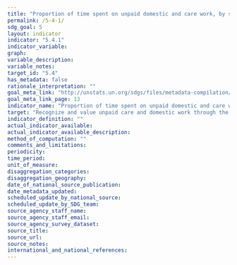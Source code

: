 ```yaml
---
title: "Proportion of time spent on unpaid domestic and care work, by sex, age and location"
permalink: /5-4-1/
sdg_goal: 5
layout: indicator
indicator: "5.4.1"
indicator_variable: 
graph: 
variable_description: 
variable_notes: 
target_id: "5.4"
has_metadata: false
rationale_interpretation: ""
goal_meta_link: "http://unstats.un.org/sdgs/files/metadata-compilation/Metadata-Goal-5.pdf"
goal_meta_link_page: 13
indicator_name: "Proportion of time spent on unpaid domestic and care work, by sex, age and location"
target: "Recognize and value unpaid care and domestic work through the provision of public services, infrastructure and social protection policies and the promotion of shared responsibility within the household and the family as nationally appropriate."
indicator_definition: ""
actual_indicator_available: 
actual_indicator_available_description: 
method_of_computation: ""
comments_and_limitations: 
periodicity: 
time_period: 
unit_of_measure: 
disaggregation_categories: 
disaggregation_geography: 
date_of_national_source_publication: 
date_metadata_updated: 
scheduled_update_by_national_source: 
scheduled_update_by_SDG_team: 
source_agency_staff_name: 
source_agency_staff_email: 
source_agency_survey_dataset: 
source_title: 
source_url: 
source_notes: 
international_and_national_references: 
---
```


